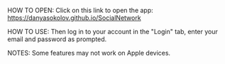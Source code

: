 HOW TO OPEN:
Click on this link to open the app:
https://danyasokolov.github.io/SocialNetwork

HOW TO USE:
Then log in to your account in the "Login" tab, enter your email and password as prompted.

NOTES:
Some features may not work on Apple devices.
